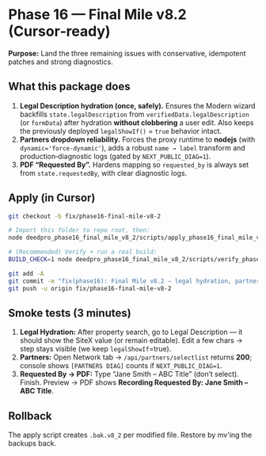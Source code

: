 # Phase 16 — Final Mile v8.2 (Cursor‑ready)
**Purpose:** Land the three remaining issues with conservative, idempotent patches and strong diagnostics.

## What this package does
1) **Legal Description hydration (once, safely).** Ensures the Modern wizard backfills `state.legalDescription` from `verifiedData.legalDescription` (or `formData`) after hydration **without clobbering** a user edit. Also keeps the previously deployed `legalShowIf()` = `true` behavior intact.
2) **Partners dropdown reliability.** Forces the proxy runtime to **nodejs** (with `dynamic='force-dynamic'`), adds a robust `name → label` transform and production‑diagnostic logs (gated by `NEXT_PUBLIC_DIAG=1`).
3) **PDF “Requested By”.** Hardens mapping so `requested_by` is always set from `state.requestedBy`, with clear diagnostic logs.

## Apply (in Cursor)
```bash
git checkout -b fix/phase16-final-mile-v8-2

# Import this folder to repo root, then:
node deedpro_phase16_final_mile_v8_2/scripts/apply_phase16_final_mile_v8_2.mjs .

# (Recommended) Verify + run a real build:
BUILD_CHECK=1 node deedpro_phase16_final_mile_v8_2/scripts/verify_phase16_final_mile_v8_2.mjs .

git add -A
git commit -m "fix(phase16): Final Mile v8.2 — legal hydration, partners reliability, requested_by hardening"
git push -u origin fix/phase16-final-mile-v8-2
```

## Smoke tests (3 minutes)
1) **Legal Hydration:** After property search, go to Legal Description — it should show the SiteX value (or remain editable). Edit a few chars → step stays visible (we keep `legalShowIf`=true).
2) **Partners:** Open Network tab → `/api/partners/selectlist` returns **200**; console shows `[PARTNERS DIAG]` counts if `NEXT_PUBLIC_DIAG=1`.
3) **Requested By → PDF:** Type “Jane Smith – ABC Title” (don’t select). Finish. Preview → PDF shows **Recording Requested By: Jane Smith – ABC Title**.

## Rollback
The apply script creates `.bak.v8_2` per modified file. Restore by mv'ing the backups back.
